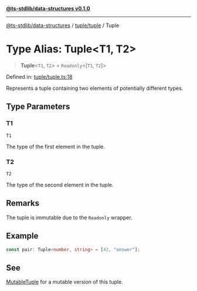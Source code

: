 [**@ts-stdlib/data-structures v0.1.0**](../../../README.md)

***

[@ts-stdlib/data-structures](../../../README.md) / [tuple/tuple](../README.md) / Tuple

# Type Alias: Tuple\<T1, T2\>

> **Tuple**\<`T1`, `T2`\> = `Readonly`\<\[`T1`, `T2`\]\>

Defined in: [tuple/tuple.ts:18](https://github.com/gabaudette/ts-stdlib/blob/8e7816af16ba99a04cff637dfff9fab2e1e392d8/packages/data-structures/src/tuple/tuple.ts#L18)

Represents a tuple containing two elements of potentially different types.

## Type Parameters

### T1

`T1`

The type of the first element in the tuple.

### T2

`T2`

The type of the second element in the tuple.

## Remarks

The tuple is immutable due to the `Readonly` wrapper.

## Example

```typescript
const pair: Tuple<number, string> = [42, "answer"];
```

## See

[MutableTuple](MutableTuple.md) for a mutable version of this tuple.
